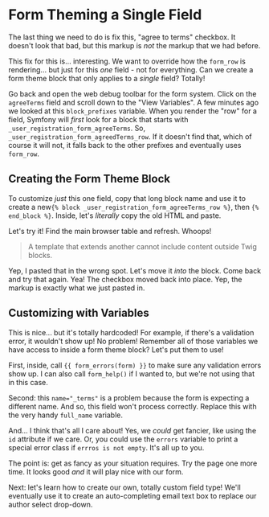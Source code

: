 # Form Theming a Single Field

The last thing we need to do is fix this, "agree to terms" checkbox. It doesn't look
that bad, but this markup is *not* the markup that we had before.

This fix for this is... interesting. We want to override how the `form_row` is
rendering... but just for this *one* field - not for everything. Can we create a
form theme block that only applies to a *single* field? Totally!

Go back and open the web debug toolbar for the form system. Click on the
`agreeTerms` field and scroll down to the "View Variables". A few minutes ago
we looked at this `block_prefixes` variable. When you render the "row" for a field,
Symfony will *first* look for a block that starts with `_user_registration_form_agreeTerms`.
So, `_user_registration_form_agreedTerms_row`. If it doesn't find that, which of
course it will not, it falls back to the other prefixes and eventually uses `form_row`.

## Creating the Form Theme Block

To customize *just* this one field, copy that long block name and use it to create
a new`{% block _user_registration_form_agreeTerms_row %}`, then `{% end_block %}`.
Inside, let's *literally* copy the old HTML and paste.

Let's try it! Find the main browser table and refresh. Whoops!

> A template that extends another cannot include content outside Twig blocks.

Yep, I pasted that in the wrong spot. Let's move it *into* the block. Come back
and try that again. Yea! The checkbox moved back into place. Yep, the markup is
exactly what we just pasted in.

## Customizing with Variables

This is nice... but it's totally hardcoded! For example, if there's a validation
error, it wouldn't show up! No problem! Remember all of those variables we have
access to inside a form theme block? Let's put them to use!

First, inside, call `{{ form_errors(form) }}` to make sure any validation errors
show up. I can also call `form_help()` if I wanted to, but we're not using that
in this case.

Second: this `name="_terms"` is a problem because the form is expecting a different
name. And so, this field won't process correctly. Replace this with the very handy
`full_name` variable.

And... I think that's all I care about! Yes, we *could* get fancier, like using
the `id` attribute if we care. Or, you could use the `errors` variable to print
a special error class if `errros is not empty`. It's all up to you. 

The point is: get as fancy as your situation requires. Try the page one more time.
It looks good *and* it will play nice with our form.

Next: let's learn how to create our own, totally custom field type! We'll eventually
use it to create an auto-completing email text box to replace our author select
drop-down.
